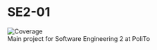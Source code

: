 # SE2-01

![Coverage](https://img.shields.io/badge/Coverage-32.5%-red)
<br>
Main project for Software Engineering 2 at PoliTo
